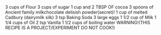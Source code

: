 3 cups of Flour
3 cups of sugar
1 cup and 2 TBSP OF cocoa
3 spoons of Ancient family milkchocolate delisish powder(secret)!
1 cup of melted Cadbury (dairymilk silk)
3 tsp Baking Soda
3 large eggs
1 1/2 cup of Milk
1 1/4 cups of Oil
2 tsp Vanilla
1 1/2 cups of boiling water
WARNING!(THIS RECIPE IS A PROJECT/EXPERIMENT DO NOT COOK!)